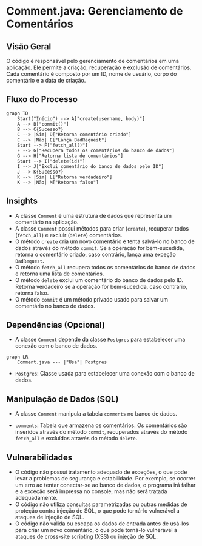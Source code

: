 # Comment.java: Gerenciamento de Comentários

## Visão Geral
O código é responsável pelo gerenciamento de comentários em uma aplicação. Ele permite a criação, recuperação e exclusão de comentários. Cada comentário é composto por um ID, nome de usuário, corpo do comentário e a data de criação.

## Fluxo do Processo

```mermaid
graph TD
    Start("Início") --> A["create(username, body)"]
    A --> B["commit()"]
    B --> C{Sucesso?}
    C --> |Sim| D["Retorna comentário criado"]
    C --> |Não| E["Lança BadRequest"]
    Start --> F["fetch_all()"]
    F --> G["Recupera todos os comentários do banco de dados"]
    G --> H["Retorna lista de comentários"]
    Start --> I["delete(id)"]
    I --> J["Exclui comentário do banco de dados pelo ID"]
    J --> K{Sucesso?}
    K --> |Sim| L["Retorna verdadeiro"]
    K --> |Não| M["Retorna falso"]
```

## Insights
- A classe `Comment` é uma estrutura de dados que representa um comentário na aplicação.
- A classe `Comment` possui métodos para criar (`create`), recuperar todos (`fetch_all`) e excluir (`delete`) comentários.
- O método `create` cria um novo comentário e tenta salvá-lo no banco de dados através do método `commit`. Se a operação for bem-sucedida, retorna o comentário criado, caso contrário, lança uma exceção `BadRequest`.
- O método `fetch_all` recupera todos os comentários do banco de dados e retorna uma lista de comentários.
- O método `delete` exclui um comentário do banco de dados pelo ID. Retorna verdadeiro se a operação for bem-sucedida, caso contrário, retorna falso.
- O método `commit` é um método privado usado para salvar um comentário no banco de dados.

## Dependências (Opcional)
- A classe `Comment` depende da classe `Postgres` para estabelecer uma conexão com o banco de dados.

```mermaid
graph LR
    Comment.java --- |"Usa"| Postgres
```

- `Postgres`: Classe usada para estabelecer uma conexão com o banco de dados.

## Manipulação de Dados (SQL)
- A classe `Comment` manipula a tabela `comments` no banco de dados.

- `comments`: Tabela que armazena os comentários. Os comentários são inseridos através do método `commit`, recuperados através do método `fetch_all` e excluídos através do método `delete`.

## Vulnerabilidades
- O código não possui tratamento adequado de exceções, o que pode levar a problemas de segurança e estabilidade. Por exemplo, se ocorrer um erro ao tentar conectar-se ao banco de dados, o programa irá falhar e a exceção será impressa no console, mas não será tratada adequadamente.
- O código não utiliza consultas parametrizadas ou outras medidas de proteção contra injeção de SQL, o que pode torná-lo vulnerável a ataques de injeção de SQL.
- O código não valida ou escapa os dados de entrada antes de usá-los para criar um novo comentário, o que pode torná-lo vulnerável a ataques de cross-site scripting (XSS) ou injeção de SQL.
